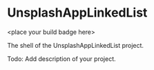 # UnsplashAppLinkedList
&lt;place your build badge here&gt;

The shell of the UnsplashAppLinkedList project.

Todo: Add description of your project.
